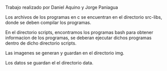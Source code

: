 Trabajo realizado por Daniel Aquino y Jorge Paniagua

Los archivos de los programas en c se encuentran en el directorio src-libs, donde se deben compilar los programas.

En el directorio scripts, encontramos los programas bash para obtener informacion de los programas, se deberan ejecutar dichos programas dentro de dicho directorio scripts.

Las imagenes se generan y guardan en el directorio img.

Los datos se guardan el el directorio data.
